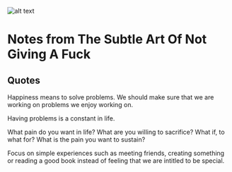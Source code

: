 ![alt text](assets/images/books/The_Subtle_Art_of_Not_Giving_a_F*ck.png)
# Notes from The Subtle Art Of Not Giving A Fuck

## Quotes

Happiness means to solve problems. We should make sure that we are working on problems we enjoy working on.

Having problems is a constant in life.

What pain do you want in life? What are you willing to sacrifice? What if, to what for? What is the pain you want to sustain?

Focus on simple experiences such as meeting friends, creating something or reading a good book instead of feeling that we are intitled to be special.


